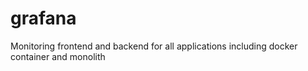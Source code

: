 # grafana
Monitoring frontend and backend for all applications including docker container and monolith
